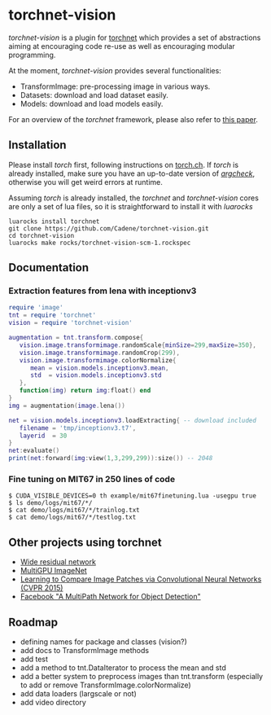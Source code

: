 # torchnet-vision

*torchnet-vision* is a plugin for [torchnet](http://github.com/torchnet/torchnet) which provides a set
of abstractions aiming at encouraging code re-use as well as encouraging
modular programming.

At the moment, *torchnet-vision* provides several functionalities:
  - TransformImage: pre-processing image in various ways.
  - Datasets: download and load dataset easily.
  - Models: download and load models easily.  

For an overview of the *torchnet* framework, please also refer to [this paper](https://lvdmaaten.github.io/publications/papers/Torchnet_2016.pdf).


## Installation

Please install *torch* first, following instructions on
[torch.ch](http://torch.ch/docs/getting-started.html).  If *torch* is
already installed, make sure you have an up-to-date version of
[*argcheck*](https://github.com/torch/argcheck), otherwise you will get
weird errors at runtime.

Assuming *torch* is already installed, the *torchnet* and *torchnet-vision* cores are only a set of
lua files, so it is straightforward to install it with *luarocks*
```
luarocks install torchnet
git clone https://github.com/Cadene/torchnet-vision.git
cd torchnet-vision
luarocks make rocks/torchnet-vision-scm-1.rockspec
```


## Documentation

### Extraction features from lena with inceptionv3

```lua
require 'image'
tnt = require 'torchnet'
vision = require 'torchnet-vision'

augmentation = tnt.transform.compose{
   vision.image.transformimage.randomScale{minSize=299,maxSize=350},
   vision.image.transformimage.randomCrop(299),
   vision.image.transformimage.colorNormalize{
      mean = vision.models.inceptionv3.mean,
      std  = vision.models.inceptionv3.std
   },
   function(img) return img:float() end
}
img = augmentation(image.lena())

net = vision.models.inceptionv3.loadExtracting{ -- download included
   filename = 'tmp/inceptionv3.t7',
   layerid  = 30
}
net:evaluate()
print(net:forward(img:view(1,3,299,299)):size()) -- 2048
```

### Fine tuning on MIT67 in 250 lines of code

```
$ CUDA_VISIBLE_DEVICES=0 th example/mit67finetuning.lua -usegpu true
$ ls demo/logs/mit67/*/
$ cat demo/logs/mit67/*/trainlog.txt
$ cat demo/logs/mit67/*/testlog.txt
```  

## Other projects using torchnet

- [Wide residual network](https://github.com/szagoruyko/wide-residual-networks)
- [MultiGPU ImageNet](https://github.com/karandwivedi42/imagenet-multiGPU.torchnet)
- [Learning to Compare Image Patches via Convolutional Neural Networks (CVPR 2015)](https://github.com/szagoruyko/cvpr15deepcompare/blob/master/training/train.lua)
- [Facebook "A MultiPath Network for Object Detection"](https://github.com/facebookresearch/multipathnet)

## Roadmap

- defining names for package and classes (vision?)
- add docs to TransformImage methods
- add test
- add a method to tnt.DataIterator to process the mean and std
- add a better system to preprocess images than tnt.transform (especially to add or remove TransformImage.colorNormalize)
- add data loaders (largscale or not)
- add video directory

